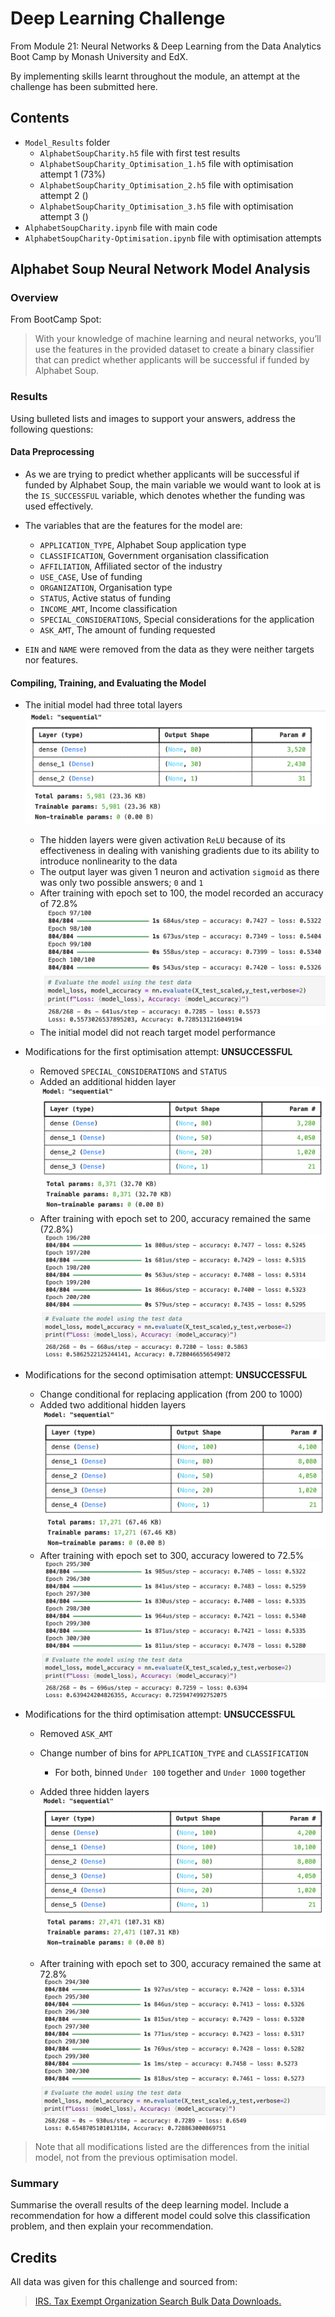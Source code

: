# Deep Learning Challenge

From Module 21: Neural Networks & Deep Learning from the Data Analytics Boot Camp by Monash University and EdX.

By implementing skills learnt throughout the module, an attempt at the challenge has been submitted here.

## Contents

- `Model_Results` folder
  - `AlphabetSoupCharity.h5` file with first test results
  - `AlphabetSoupCharity_Optimisation_1.h5` file with optimisation attempt 1 (73%)
  - `AlphabetSoupCharity_Optimisation_2.h5` file with optimisation attempt 2 ()
  - `AlphabetSoupCharity_Optimisation_3.h5` file with optimisation attempt 3 ()
- `AlphabetSoupCharity.ipynb` file with main code
- `AlphabetSoupCharity-Optimisation.ipynb` file with optimisation attempts

## Alphabet Soup Neural Network Model Analysis

### Overview

From BootCamp Spot:

> With your knowledge of machine learning and neural networks, you’ll use the features in the provided dataset to create a binary classifier that can predict whether applicants will be successful if funded by Alphabet Soup.

### Results

Using bulleted lists and images to support your answers, address the following questions:

#### Data Preprocessing

- As we are trying to predict whether applicants will be successful if funded by Alphabet Soup, the main variable we would want to look at is the `IS_SUCCESSFUL` variable, which denotes whether the funding was used effectively.
- The variables that are the features for the model are:

  - `APPLICATION_TYPE`, Alphabet Soup application type
  - `CLASSIFICATION`, Government organisation classification
  - `AFFILIATION`, Affiliated sector of the industry
  - `USE_CASE`, Use of funding
  - `ORGANIZATION`, Organisation type
  - `STATUS`, Active status of funding
  - `INCOME_AMT`, Income classification
  - `SPECIAL_CONSIDERATIONS`, Special considerations for the application
  - `ASK_AMT`, The amount of funding requested
- `EIN` and `NAME` were removed from the data as they were neither targets nor features.

#### Compiling, Training, and Evaluating the Model

- The initial model had three total layers
![Model with three layers](Images/Inital_model.png)

  - The hidden layers were given activation `ReLU` because of its effectiveness in dealing with vanishing gradients due to its ability to introduce nonlinearity to the data
  - The output layer was given 1 neuron and activation `sigmoid` as there was only two possible answers; `0` and `1`
  - After training with epoch set to 100, the model recorded an accuracy of 72.8%
  ![Evaluation of model with 72.8% accuracy](Images/Initial_model_accuracy.png)
  - The initial model did not reach target model performance

- Modifications for the first optimisation attempt: **UNSUCCESSFUL**

  - Removed `SPECIAL_CONSIDERATIONS` and `STATUS`
  - Added an additional hidden layer
  ![Optimisation attempt 1 model](Images/Optimisation_1_model.png)
  - After training with epoch set to 200, accuracy remained the same (72.8%)
  ![Training with epoch = 200, accuracy = 72.8%](Images/Optimisation_1_accuracy.png)

- Modifications for the second optimisation attempt: **UNSUCCESSFUL**

  - Change conditional for replacing application (from 200 to 1000)
  - Added two additional hidden layers
  ![Optimisation attempt 2 model](Images/Optimisation_2_model.png)
  - After training with epoch set to 300, accuracy lowered to 72.5%
  ![Training with epoch = 300, accuracy = 72.5%](Images/Optimisation_2_accuracy.png)

- Modifications for the third optimisation attempt: **UNSUCCESSFUL**

  - Removed `ASK_AMT`
  - Change number of bins for `APPLICATION_TYPE` and `CLASSIFICATION`

    - For both, binned `Under 100` together and `Under 1000` together

  - Added three hidden layers
  ![Optimisation attempt 3 model](Images/Optimisation_3_model.png)
  - After training with epoch set to 300, accuracy remained the same at 72.8%
  ![Training with epoch = 300, accuracy = 72.8%](Images/Optimisation_3_accuracy.png)

> Note that all modifications listed are the differences from the initial model, not from the previous optimisation model.

### Summary

Summarise the overall results of the deep learning model. Include a recommendation for how a different model could solve this classification problem, and then explain your recommendation.

## Credits

All data was given for this challenge and sourced from:

> [IRS. Tax Exempt Organization Search Bulk Data Downloads.](https://www.irs.gov/charities-non-profits/tax-exempt-organization-search-bulk-data-downloads)